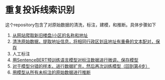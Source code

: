 # 重复投诉线索识别
这个repository包含了对原始数据的清洗，标注，建模，和推断。具体步骤如下
1. [从网站爬取新旧楼盘/小区的名称和地址](https://github.com/anqi-guo/duplicated_complaints_identification/blob/main/1_webscrape_loupan.ipynb)
2. [清洗原始数据，提取地址信息，将相同行政区划且地址有重叠的文本配对，保存](https://github.com/anqi-guo/duplicated_complaints_identification/blob/main/2_preprocess_unlabeled_data.ipynb)
3. 人工标注
4. [用SentenceBERT预训练语言模型对标注数据进行微调，保存模型](https://github.com/anqi-guo/duplicated_complaints_identification/blob/main/4_sbert.ipynb)
5. [对于模型分错的样本，进行数据扩充，然后再次训练模型（回到第4步）](https://github.com/anqi-guo/duplicated_complaints_identification/blob/main/3_process_labeled_data.ipynb)
6. [用模型从所有未标注的原始数据进行推断](https://github.com/anqi-guo/duplicated_complaints_identification/blob/main/5_infer.ipynb)

